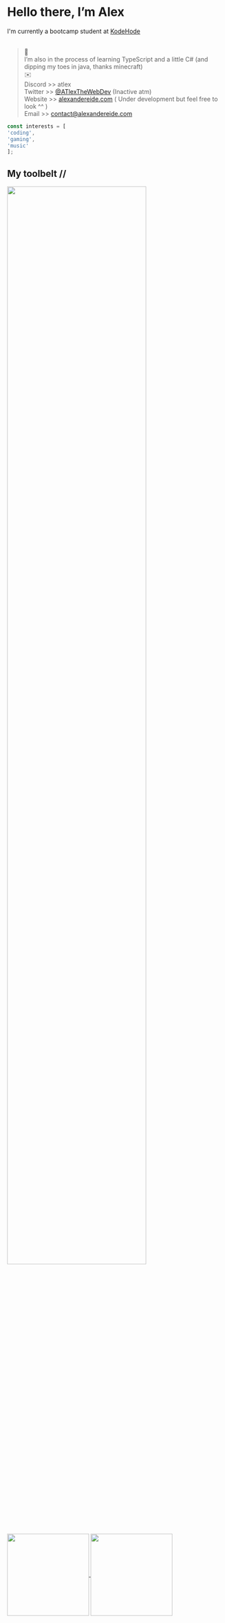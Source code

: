 # Hello there, I’m Alex
I'm currently a bootcamp student at <a href="https://www.kodehode.no/" target="_blank">KodeHode</a><br><br>
>🌱 <br>I’m also in the process of learning TypeScript and a little C# (and dipping my toes in java, thanks minecraft)<br>
>:envelope: <br> Discord >> atlex <br> Twitter >> <a href="https://x.com/ATlexTheWebDev" target="_blank">@ATlexTheWebDev</a> (Inactive atm) <br> Website >> <a href="https://www.alexandereide.com/" target="_blank">alexandereide.com</a> ( Under development but feel free to look ^^ ) <br> Email >> contact@alexandereide.com
```js
const interests = [
'coding',
'gaming',
'music'
];
```

## My toolbelt //
<img width="80%" src="https://skillicons.dev/icons?i=js,ts,html,css,react,figma,nodejs,discordjs,git,linux,vscode">

<a href="#">
  <img height=190 align="center" src="https://github-readme-stats.vercel.app/api?username=atlexeide&show_icons=true&hide=prs,issues,contribs&rank_icon=github&theme=midnight-purple" />
</a>
<a href="#">
  <img height=190 align="center" src="https://github-readme-stats.vercel.app/api/top-langs/?username=atlexeide&hide_progress=false&theme=midnight-purple" />
</a>
